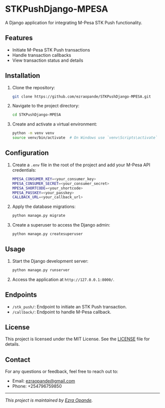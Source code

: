 # STKPushDjango-MPESA

A Django application for integrating M-Pesa STK Push functionality.

## Features

- Initiate M-Pesa STK Push transactions
- Handle transaction callbacks
- View transaction status and details

## Installation

1. Clone the repository:
    ```sh
    git clone https://github.com/ezraopande/STKPushDjango-MPESA.git
    ```
2. Navigate to the project directory:
    ```sh
    cd STKPushDjango-MPESA
    ```
3. Create and activate a virtual environment:
    ```sh
    python -m venv venv
    source venv/bin/activate  # On Windows use `venv\Scripts\activate`
    ```


## Configuration

1. Create a `.env` file in the root of the project and add your M-Pesa API credentials:
    ```sh
    MPESA_CONSUMER_KEY=<your_consumer_key>
    MPESA_CONSUMER_SECRET=<your_consumer_secret>
    MPESA_SHORTCODE=<your_shortcode>
    MPESA_PASSKEY=<your_passkey>
    CALLBACK_URL=<your_callback_url>
    ```

2. Apply the database migrations:
    ```sh
    python manage.py migrate
    ```

3. Create a superuser to access the Django admin:
    ```sh
    python manage.py createsuperuser
    ```

## Usage

1. Start the Django development server:
    ```sh
    python manage.py runserver
    ```

2. Access the application at `http://127.0.0.1:8000/`.

## Endpoints

- `/stk_push/`: Endpoint to initiate an STK Push transaction.
- `/callback/`: Endpoint to handle M-Pesa callback.

## License

This project is licensed under the MIT License. See the [LICENSE](LICENSE) file for details.


## Contact

For any questions or feedback, feel free to reach out to:

- Email: ezraopande@gmail.com
- Phone: +254796759850

---

*This project is maintained by [Ezra Opande](https://github.com/ezraopande).*
